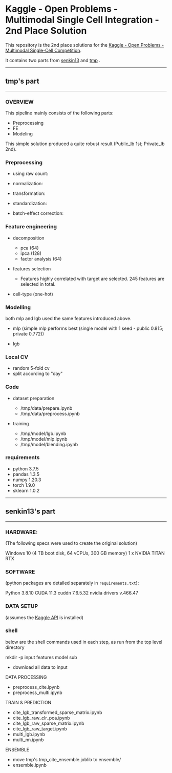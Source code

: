 # Kaggle - Open Problems - Multimodal Single Cell Integration - 2nd Place Solution




This repository is the 2nd place solutions for the  [Kaggle - Open Problems - Multimodal Single-Cell Competition](https://www.kaggle.com/competitions/open-problems-multimodal).  

It contains  two parts from [senkin13](https://www.kaggle.com/competitions/open-problems-multimodal/discussion/366453) and [tmp](https://www.kaggle.com/competitions/open-problems-multimodal/discussion/366476) . 

---

## tmp's part

---

### OVERVIEW

This pipeline mainly consists of the following parts:

 - Preprocessing
 - FE
 - Modeling

This simple solution produced a quite robust result (Public_lb 1st; Private_lb 2nd).

### Preprocessing

- using raw count:

- normalization:

- transformation:

- standardization:

- batch-effect correction:


### Feature engineering

- decomposition

  - pca (64)
  - ipca (128)
  - factor analysis (64)

- features selection

  -  Features highly correlated with target are selected. 245 features are selected in total.

- cell-type (one-hot)


### Modelling

both mlp and lgb used the same features introduced above.

- mlp (simple mlp performs best  (single model with 1 seed - public 0.815; private 0.772))

- lgb

  

### Local CV

- random 5-fold cv
- split according to "day"

### Code

- dataset preparation 
  - /tmp/data/prepare.ipynb
  - /tmp/data/preprocess.ipynb

- training
  - /tmp/model/lgb.ipynb
  - /tmp/model/mlp.ipynb
  - /tmp/model/blending.ipynb

### requirements

  - python 3.7.5
  - pandas 1.3.5
  - numpy 1.20.3
  - torch 1.9.0
  - sklearn 1.0.2



---

## senkin13's part

---

### HARDWARE: 

(The following specs were used to create the original solution)

Windows 10 (4 TB boot disk, 64 vCPUs, 300 GB memory)
1 x NVIDIA TITAN RTX



### SOFTWARE

(python packages are detailed separately in `requirements.txt`):

Python 3.8.10
CUDA 11.3
cuddn 7.6.5.32
nvidia drivers v.466.47



### DATA SETUP

(assumes the [Kaggle API](https://github.com/Kaggle/kaggle-api) is installed)



### shell

below are the shell commands used in each step, as run from the top level directory



mkdir -p input features model sub

- download all data to input

DATA PROCESSING

- preprocess_cite.ipynb
- preprocess_multi.ipynb

TRAIN & PREDICTION

- cite_lgb_transformed_sparse_matrix.ipynb   
- cite_lgb_raw_clr_pca.ipynb
- cite_lgb_raw_sparse_matrix.ipynb
- cite_lgb_raw_target.ipynb
- multi_lgb.ipynb
- multi_nn.ipynb   

ENSEMBLE

- move tmp's tmp_cite_ensemble.joblib to ensemble/
- ensemble.ipynb

